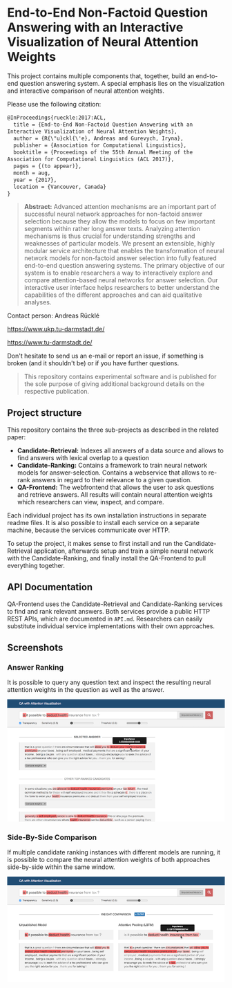 # End-to-End Non-Factoid Question Answering with an Interactive Visualization of Neural Attention Weights

This project contains multiple components that, together, build an end-to-end question answering system. 
A special emphasis lies on the visualization and interactive comparison of neural attention weights. 

Please use the following citation:

```
@InProceedings{rueckle:2017:ACL,
  title = {End-to-End Non-Factoid Question Answering with an Interactive Visualization of Neural Attention Weights},
  author = {R{\"u}ckl{\'e}, Andreas and Gurevych, Iryna},
  publisher = {Association for Computational Linguistics},
  booktitle = {Proceedings of the 55th Annual Meeting of the Association for Computational Linguistics (ACL 2017)},
  pages = {(to appear)},
  month = aug,
  year = {2017},
  location = {Vancouver, Canada}
}
```

> **Abstract:** Advanced attention mechanisms are an important part of successful neural network approaches for non-factoid answer selection because they allow the models to focus on few important segments within rather long answer texts. Analyzing attention mechanisms is thus crucial for understanding strengths and weaknesses of particular models. We present an extensible, highly modular service architecture that enables the transformation of neural network models for non-factoid answer selection into fully featured end-to-end question answering systems. The primary objective  of our system is to enable researchers a way to interactively explore and compare attention-based neural networks for answer selection. Our interactive user interface helps researchers to better understand the capabilities of the different approaches and can aid qualitative analyses.


Contact person: Andreas Rücklé

https://www.ukp.tu-darmstadt.de/

https://www.tu-darmstadt.de/


Don't hesitate to send us an e-mail or report an issue, if something is broken (and it shouldn't be) or if you have further questions.

> This repository contains experimental software and is published for the sole purpose of giving additional background details on the respective publication. 


## Project structure

This repository contains the three sub-projects as described in the related paper:

  - __Candidate-Retrieval:__ Indexes all answers of a data source and allows to find answers with lexical overlap to a question
  - __Candidate-Ranking:__ Contains a framework to train neural network models for answer-selection. Contains a webservice that allows to re-rank answers in regard to their relevance to a given question. 
  - __QA-Frontend:__ The webfrontend that allows the user to ask questions and retrieve answers. All results will contain neural attention weights which researchers can view, inspect, and compare.

Each individual project has its own installation instructions in separate readme files. It is also possible to install each service on a separate machine, because the services communicate over HTTP. 

To setup the project, it makes sense to first install and run the Candidate-Retrieval application, afterwards setup and train a simple neural network with the Candidate-Ranking, and finally install the QA-Frontend to pull everything together.


## API Documentation

QA-Frontend uses the Candidate-Retrieval and Candidate-Ranking services to find and rank relevant answers. Both services provide a public HTTP REST APIs, which are documented in ```API.md```. Researchers can easily substitute individual service implementations with their own approaches.


## Screenshots

### Answer Ranking

It is possible to query any question text and inspect the resulting neural attention weights in the question as well as the answer.

![Screenshot](/screenshot.png?raw=true)


### Side-By-Side Comparison

If multiple candidate ranking instances with different models are running, it is possible to compare the neural attention weights of both approaches side-by-side within the same window.

![Screenshot](/screenshot-2.png?raw=true)